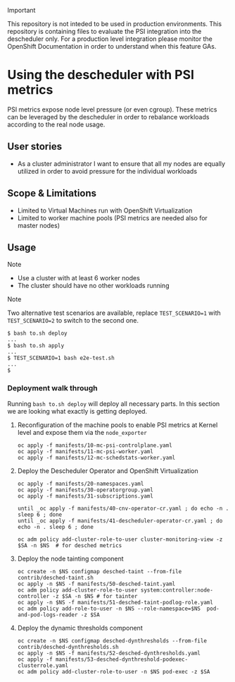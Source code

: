 
> [!IMPORTANT]
> This repository is not inteded to be used in production environments.
> This repository is containing files to evaluate the PSI integration into the descheduler only.
> For a production level integration please monitor the OpenShift Documentation in order to understand when this feature GAs.


# Using the descheduler with PSI metrics

PSI metrics expose node level pressure (or even cgroup). These metrics can be leveraged by the descheduler in order
to rebalance workloads according to the real node usage.

## User stories

- As a cluster administrator I want to ensure that all my nodes are equally utilized in order to avoid pressure for the individual workloads

## Scope & Limitations

- Limited to Virtual Machines run with OpenShift Virtualization
- Limited to worker machine pools (PSI metrics are needed also for master nodes)

## Usage

> [!NOTE]
> - Use a cluster with at least 6 worker nodes
> - The cluster should have no other workloads running

> [!NOTE]
> Two alternative test scenarios are available, replace `TEST_SCENARIO=1` with `TEST_SCENARIO=2` to switch to the second one.


```console
$ bash to.sh deploy
...
$ bash to.sh apply
...
$ TEST_SCENARIO=1 bash e2e-test.sh
...
$
```

### Deployment walk through

Running `bash to.sh deploy` will deploy all necessary parts.
In this section we are looking what exactly is getting deployed.

1. Reconfiguration of the machine pools to enable PSI metrics at Kernel level and expose them via the `node_exporter`

       oc apply -f manifests/10-mc-psi-controlplane.yaml
       oc apply -f manifests/11-mc-psi-worker.yaml
       oc apply -f manifests/12-mc-schedstats-worker.yaml

2. Deploy the Descheduler Operator and OpenShift Virtualization

       oc apply -f manifests/20-namespaces.yaml
       oc apply -f manifests/30-operatorgroup.yaml
       oc apply -f manifests/31-subscriptions.yaml

       until _oc apply -f manifests/40-cnv-operator-cr.yaml ; do echo -n . sleep 6 ; done
       until _oc apply -f manifests/41-descheduler-operator-cr.yaml ; do echo -n . sleep 6 ; done

       oc adm policy add-cluster-role-to-user cluster-monitoring-view -z $SA -n $NS  # for desched metrics

3. Deploy the node tainting component

       oc create -n $NS configmap desched-taint --from-file contrib/desched-taint.sh
       oc apply -n $NS -f manifests/50-desched-taint.yaml
       oc adm policy add-cluster-role-to-user system:controller:node-controller -z $SA -n $NS # for tainter
       oc apply -n $NS -f manifests/51-desched-taint-podlog-role.yaml
       oc adm policy add-role-to-user -n $NS --role-namespace=$NS  pod-and-pod-logs-reader -z $SA

4. Deploy the dynamic thresholds component

       oc create -n $NS configmap desched-dynthresholds --from-file contrib/desched-dynthresholds.sh
       oc apply -n $NS -f manifests/52-desched-dynthresholds.yaml
       oc apply -f manifests/53-desched-dynthreshold-podexec-clusterrole.yaml
       oc adm policy add-cluster-role-to-user -n $NS pod-exec -z $SA
